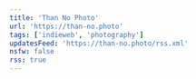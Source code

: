 ```yaml
---
title: 'Than No Photo'
url: 'https://than-no.photo'
tags: ['indieweb', 'photography']
updatesFeed: 'https://than-no.photo/rss.xml'
nsfw: false
rss: true
---
```

